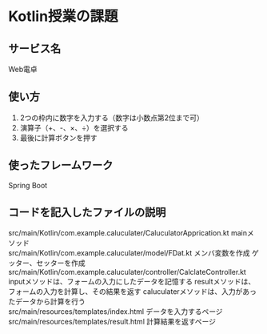 # Kotlin授業の課題  

## サービス名
Web電卓

## 使い方
1. 2つの枠内に数字を入力する（数字は小数点第2位まで可）
2. 演算子（+、-、×、÷）を選択する
3. 最後に計算ボタンを押す

## 使ったフレームワーク
Spring Boot

## コードを記入したファイルの説明
src/main/Kotlin/com.example.caluculater/CaluculatorApprication.kt
mainメソッド  
src/main/Kotlin/com.example.caluculater/model/FDat.kt
メンバ変数を作成
ゲッター、セッターを作成  
src/main/Kotlin/com.example.caluculater/controller/CalclateController.kt
inputメソッドは、フォームの入力にしたデータを記憶する
resultメソッドは、フォームの入力を計算し、その結果を返す
caluculaterメソッドは、入力があったデータから計算を行う  
src/main/resources/templates/index.html
データを入力するページ
src/main/resources/templates/result.html
計算結果を返すページ